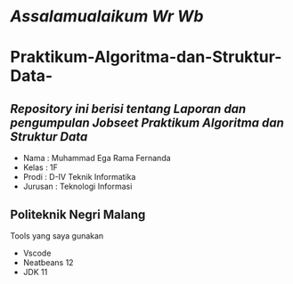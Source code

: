 # *Assalamualaikum Wr Wb* 
# Praktikum-Algoritma-dan-Struktur-Data-

## *Repository ini berisi tentang Laporan dan pengumpulan Jobseet Praktikum Algoritma dan Struktur Data*

- Nama    : Muhammad Ega Rama Fernanda
- Kelas   : 1F
- Prodi   : D-IV Teknik Informatika
- Jurusan : Teknologi Informasi

## Politeknik Negri Malang

Tools yang saya gunakan
- Vscode
- Neatbeans 12
- JDK 11

